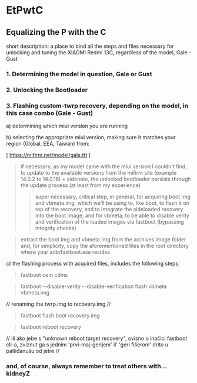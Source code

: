 # EtPwtC
## Equalizing the P with the C
short description: a place to bind all the steps and files necessary for unlocking and tuning the XIAOMI Redmi 13C, regardless of the model, Gale - Gust
### 1. Determining the model in question, Gale or Gust



### 2. Unlocking the Bootloader
### 3. Flashing custom-twrp recovery, depending on the model, in this case combo (Gale - Gust)
a) determining which miui version you are running

b) selecting the appropriate miui version, making sure it matches your region (Global, EEA, Taiwan) from:

[ https://mifirm.net/model/gale.ttt ]
> if necessary, as my model came with the miui version I couldn't find, to update to the available versions from the mifirm site (example 14.0.2 to 14.0.16) + sidenote, the unlocked bootloader persists through the update process (at least from my experience)
> > super necessary, critical step, in general, for acquiring boot.img and vbmeta.img, which we'll be using to, like boot, to flash it on top of the recovery, and to integrate the sideloaded recovery into the boot image, and for vbmeta, to be able to disable verity and verification of the loaded images via fastboot (bypassing integrity checks)

> extract the boot.img and vbmeta.img from the archives image folder and, for simplicity, copy the aforementioned files in the root directory where your adb/fastboot.exe resides

c) the flashing process with acquired files, includes the following steps:
> fastboot oem cdms

> fastboot --disable-verity --disable-verification flash vbmeta vbmeta.img

// renaming the twrp.img to recovery.img //

> fastboot flash boot recovery.img

> fastboot reboot recovery

// ili ako jebe s "unknown reboot target recovery", ovisno o inačici fastboot cli-a, zviznut ga s jednim 'prvi-maj-gerijem' il' 'geri fišerom' drito u patliđanušu od jetre //

### and, of course, always remember to treat others with... kidneyZ
